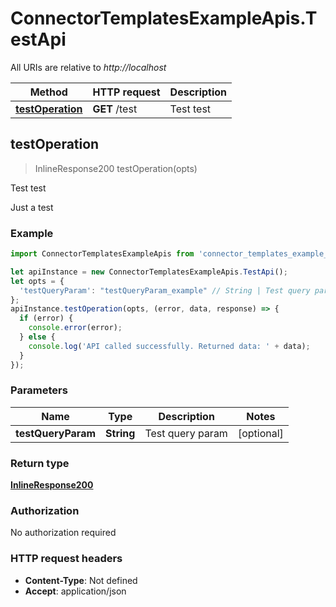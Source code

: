 # ConnectorTemplatesExampleApis.TestApi

All URIs are relative to *http://localhost*

Method | HTTP request | Description
------------- | ------------- | -------------
[**testOperation**](TestApi.md#testOperation) | **GET** /test | Test test



## testOperation

> InlineResponse200 testOperation(opts)

Test test

Just a test 

### Example

```javascript
import ConnectorTemplatesExampleApis from 'connector_templates_example_apis';

let apiInstance = new ConnectorTemplatesExampleApis.TestApi();
let opts = {
  'testQueryParam': "testQueryParam_example" // String | Test query param
};
apiInstance.testOperation(opts, (error, data, response) => {
  if (error) {
    console.error(error);
  } else {
    console.log('API called successfully. Returned data: ' + data);
  }
});
```

### Parameters


Name | Type | Description  | Notes
------------- | ------------- | ------------- | -------------
 **testQueryParam** | **String**| Test query param | [optional] 

### Return type

[**InlineResponse200**](InlineResponse200.md)

### Authorization

No authorization required

### HTTP request headers

- **Content-Type**: Not defined
- **Accept**: application/json

